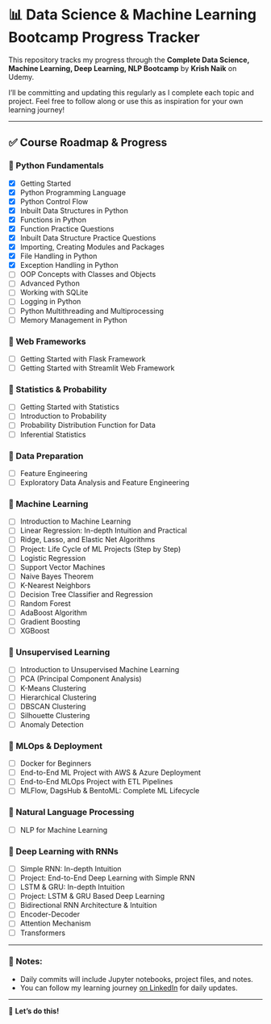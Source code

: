# 📊 Data Science & Machine Learning Bootcamp Progress Tracker

This repository tracks my progress through the **Complete Data Science, Machine Learning, Deep Learning, NLP Bootcamp** by **Krish Naik** on Udemy.

I’ll be committing and updating this regularly as I complete each topic and project. Feel free to follow along or use this as inspiration for your own learning journey!

---

## ✅ Course Roadmap & Progress

### 🔹 Python Fundamentals
- [x] Getting Started  
- [x] Python Programming Language  
- [x] Python Control Flow  
- [x] Inbuilt Data Structures in Python  
- [x] Functions in Python  
- [x] Function Practice Questions  
- [x] Inbuilt Data Structure Practice Questions  
- [x] Importing, Creating Modules and Packages  
- [x] File Handling in Python  
- [x] Exception Handling in Python  
- [ ] OOP Concepts with Classes and Objects  
- [ ] Advanced Python  
- [ ] Working with SQLite  
- [ ] Logging in Python  
- [ ] Python Multithreading and Multiprocessing  
- [ ] Memory Management in Python  

### 🔹 Web Frameworks
- [ ] Getting Started with Flask Framework  
- [ ] Getting Started with Streamlit Web Framework  

### 🔹 Statistics & Probability
- [ ] Getting Started with Statistics  
- [ ] Introduction to Probability  
- [ ] Probability Distribution Function for Data  
- [ ] Inferential Statistics  

### 🔹 Data Preparation
- [ ] Feature Engineering  
- [ ] Exploratory Data Analysis and Feature Engineering  

### 🔹 Machine Learning
- [ ] Introduction to Machine Learning  
- [ ] Linear Regression: In-depth Intuition and Practical  
- [ ] Ridge, Lasso, and Elastic Net Algorithms  
- [ ] Project: Life Cycle of ML Projects (Step by Step)  
- [ ] Logistic Regression  
- [ ] Support Vector Machines  
- [ ] Naive Bayes Theorem  
- [ ] K-Nearest Neighbors  
- [ ] Decision Tree Classifier and Regression  
- [ ] Random Forest  
- [ ] AdaBoost Algorithm  
- [ ] Gradient Boosting  
- [ ] XGBoost  

### 🔹 Unsupervised Learning
- [ ] Introduction to Unsupervised Machine Learning  
- [ ] PCA (Principal Component Analysis)  
- [ ] K-Means Clustering  
- [ ] Hierarchical Clustering  
- [ ] DBSCAN Clustering  
- [ ] Silhouette Clustering  
- [ ] Anomaly Detection  

### 🔹 MLOps & Deployment
- [ ] Docker for Beginners  
- [ ] End-to-End ML Project with AWS & Azure Deployment  
- [ ] End-to-End MLOps Project with ETL Pipelines  
- [ ] MLFlow, DagsHub & BentoML: Complete ML Lifecycle  

### 🔹 Natural Language Processing
- [ ] NLP for Machine Learning  

### 🔹 Deep Learning with RNNs
- [ ] Simple RNN: In-depth Intuition  
- [ ] Project: End-to-End Deep Learning with Simple RNN  
- [ ] LSTM & GRU: In-depth Intuition  
- [ ] Project: LSTM & GRU Based Deep Learning  
- [ ] Bidirectional RNN Architecture & Intuition  
- [ ] Encoder-Decoder  
- [ ] Attention Mechanism  
- [ ] Transformers  

---

### 📌 Notes:
- Daily commits will include Jupyter notebooks, project files, and notes.
- You can follow my learning journey [on LinkedIn](https://www.linkedin.com/in/shivam-attri-bb55862a6/) for daily updates.

---

🚀 **Let’s do this!**

